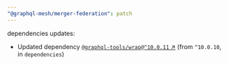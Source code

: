 ```yaml
---
"@graphql-mesh/merger-federation": patch
---
```

dependencies updates:
  - Updated dependency [`@graphql-tools/wrap@^10.0.11` ↗︎](https://www.npmjs.com/package/@graphql-tools/wrap/v/10.0.11) (from `^10.0.10`, in `dependencies`)
